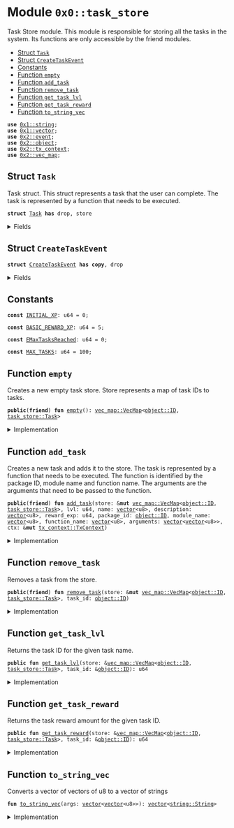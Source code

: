 
<a name="0x0_task_store"></a>

# Module `0x0::task_store`


Task Store module.
This module is responsible for storing all the tasks in the system.
Its functions are only accessible by the friend modules.


-  [Struct `Task`](#0x0_task_store_Task)
-  [Struct `CreateTaskEvent`](#0x0_task_store_CreateTaskEvent)
-  [Constants](#@Constants_0)
-  [Function `empty`](#0x0_task_store_empty)
-  [Function `add_task`](#0x0_task_store_add_task)
-  [Function `remove_task`](#0x0_task_store_remove_task)
-  [Function `get_task_lvl`](#0x0_task_store_get_task_lvl)
-  [Function `get_task_reward`](#0x0_task_store_get_task_reward)
-  [Function `to_string_vec`](#0x0_task_store_to_string_vec)


<pre><code><b>use</b> <a href="">0x1::string</a>;
<b>use</b> <a href="">0x1::vector</a>;
<b>use</b> <a href="">0x2::event</a>;
<b>use</b> <a href="">0x2::object</a>;
<b>use</b> <a href="">0x2::tx_context</a>;
<b>use</b> <a href="">0x2::vec_map</a>;
</code></pre>



<a name="0x0_task_store_Task"></a>

## Struct `Task`


Task struct.
This struct represents a task that the user can complete.
The task is represented by a function that needs to be executed.



<pre><code><b>struct</b> <a href="task_store.md#0x0_task_store_Task">Task</a> <b>has</b> drop, store
</code></pre>



<details>
<summary>Fields</summary>


<dl>
<dt>
<code>id: <a href="_ID">object::ID</a></code>
</dt>
<dd>

</dd>
<dt>
<code>lvl: u64</code>
</dt>
<dd>

</dd>
<dt>
<code>name: <a href="_String">string::String</a></code>
</dt>
<dd>

</dd>
<dt>
<code>description: <a href="_String">string::String</a></code>
</dt>
<dd>

</dd>
<dt>
<code>reward_exp: u64</code>
</dt>
<dd>
 The amount of XP that the user will receive upon completing the task
</dd>
<dt>
<code>package_id: <a href="_ID">object::ID</a></code>
</dt>
<dd>
 The ID of the package that contains the function that needs to be executed
</dd>
<dt>
<code>module_name: <a href="_String">string::String</a></code>
</dt>
<dd>
 The name of the module that contains the function that needs to be executed
</dd>
<dt>
<code>function_name: <a href="_String">string::String</a></code>
</dt>
<dd>
 The name of the function that needs to be executed
</dd>
<dt>
<code>arguments: <a href="">vector</a>&lt;<a href="_String">string::String</a>&gt;</code>
</dt>
<dd>
 The arguments that need to be passed to the function
</dd>
</dl>


</details>

<a name="0x0_task_store_CreateTaskEvent"></a>

## Struct `CreateTaskEvent`



<pre><code><b>struct</b> <a href="task_store.md#0x0_task_store_CreateTaskEvent">CreateTaskEvent</a> <b>has</b> <b>copy</b>, drop
</code></pre>



<details>
<summary>Fields</summary>


<dl>
<dt>
<code>task_id: <a href="_ID">object::ID</a></code>
</dt>
<dd>
 Object ID of the Task
</dd>
<dt>
<code>name: <a href="_String">string::String</a></code>
</dt>
<dd>
 Name of the Task
</dd>
</dl>


</details>

<a name="@Constants_0"></a>

## Constants


<a name="0x0_task_store_INITIAL_XP"></a>



<pre><code><b>const</b> <a href="task_store.md#0x0_task_store_INITIAL_XP">INITIAL_XP</a>: u64 = 0;
</code></pre>



<a name="0x0_task_store_BASIC_REWARD_XP"></a>



<pre><code><b>const</b> <a href="task_store.md#0x0_task_store_BASIC_REWARD_XP">BASIC_REWARD_XP</a>: u64 = 5;
</code></pre>



<a name="0x0_task_store_EMaxTasksReached"></a>



<pre><code><b>const</b> <a href="task_store.md#0x0_task_store_EMaxTasksReached">EMaxTasksReached</a>: u64 = 0;
</code></pre>



<a name="0x0_task_store_MAX_TASKS"></a>



<pre><code><b>const</b> <a href="task_store.md#0x0_task_store_MAX_TASKS">MAX_TASKS</a>: u64 = 100;
</code></pre>



<a name="0x0_task_store_empty"></a>

## Function `empty`


Creates a new empty task store.
Store represents a map of task IDs to tasks.



<pre><code><b>public</b>(<b>friend</b>) <b>fun</b> <a href="task_store.md#0x0_task_store_empty">empty</a>(): <a href="_VecMap">vec_map::VecMap</a>&lt;<a href="_ID">object::ID</a>, <a href="task_store.md#0x0_task_store_Task">task_store::Task</a>&gt;
</code></pre>



<details>
<summary>Implementation</summary>


<pre><code><b>public</b>(<b>friend</b>) <b>fun</b> <a href="task_store.md#0x0_task_store_empty">empty</a>(): VecMap&lt;ID, <a href="task_store.md#0x0_task_store_Task">Task</a>&gt; {
    <a href="_empty">vec_map::empty</a>&lt;ID, <a href="task_store.md#0x0_task_store_Task">Task</a>&gt;()
}
</code></pre>



</details>

<a name="0x0_task_store_add_task"></a>

## Function `add_task`


Creates a new task and adds it to the store.
The task is represented by a function that needs to be executed.
The function is identified by the package ID, module name and function name.
The arguments are the arguments that need to be passed to the function.



<pre><code><b>public</b>(<b>friend</b>) <b>fun</b> <a href="task_store.md#0x0_task_store_add_task">add_task</a>(store: &<b>mut</b> <a href="_VecMap">vec_map::VecMap</a>&lt;<a href="_ID">object::ID</a>, <a href="task_store.md#0x0_task_store_Task">task_store::Task</a>&gt;, lvl: u64, name: <a href="">vector</a>&lt;u8&gt;, description: <a href="">vector</a>&lt;u8&gt;, reward_exp: u64, package_id: <a href="_ID">object::ID</a>, module_name: <a href="">vector</a>&lt;u8&gt;, function_name: <a href="">vector</a>&lt;u8&gt;, arguments: <a href="">vector</a>&lt;<a href="">vector</a>&lt;u8&gt;&gt;, ctx: &<b>mut</b> <a href="_TxContext">tx_context::TxContext</a>)
</code></pre>



<details>
<summary>Implementation</summary>


<pre><code><b>public</b>(<b>friend</b>) <b>fun</b> <a href="task_store.md#0x0_task_store_add_task">add_task</a>(
    store: &<b>mut</b> VecMap&lt;ID, <a href="task_store.md#0x0_task_store_Task">Task</a>&gt;,
    lvl: u64,
    name: <a href="">vector</a>&lt;u8&gt;,
    description: <a href="">vector</a>&lt;u8&gt;,
    reward_exp: u64,
    package_id: ID,
    module_name: <a href="">vector</a>&lt;u8&gt;,
    function_name: <a href="">vector</a>&lt;u8&gt;,
    arguments: <a href="">vector</a>&lt;<a href="">vector</a>&lt;u8&gt;&gt;,
    ctx: &<b>mut</b> TxContext
) {
    <b>assert</b>!(<a href="_size">vec_map::size</a>(store) &lt;= <a href="task_store.md#0x0_task_store_MAX_TASKS">MAX_TASKS</a>, <a href="task_store.md#0x0_task_store_EMaxTasksReached">EMaxTasksReached</a>);

    <b>let</b> uid = <a href="_new">object::new</a>(ctx);
    <b>let</b> id = <a href="_uid_to_inner">object::uid_to_inner</a>(&uid);
    <a href="_delete">object::delete</a>(uid);

    <b>let</b> task = <a href="task_store.md#0x0_task_store_Task">Task</a> {
        id,
        lvl,
        name: <a href="_utf8">string::utf8</a>(name),
        description: <a href="_utf8">string::utf8</a>(description),
        reward_exp,
        package_id,
        module_name: <a href="_utf8">string::utf8</a>(module_name),
        function_name: <a href="_utf8">string::utf8</a>(function_name),
        arguments: <a href="task_store.md#0x0_task_store_to_string_vec">to_string_vec</a>(arguments),
    };

    emit(<a href="task_store.md#0x0_task_store_CreateTaskEvent">CreateTaskEvent</a> {
        task_id: id,
        name: task.name,
    });

    <a href="_insert">vec_map::insert</a>(store, id, task);
}
</code></pre>



</details>

<a name="0x0_task_store_remove_task"></a>

## Function `remove_task`


Removes a task from the store.



<pre><code><b>public</b>(<b>friend</b>) <b>fun</b> <a href="task_store.md#0x0_task_store_remove_task">remove_task</a>(store: &<b>mut</b> <a href="_VecMap">vec_map::VecMap</a>&lt;<a href="_ID">object::ID</a>, <a href="task_store.md#0x0_task_store_Task">task_store::Task</a>&gt;, task_id: <a href="_ID">object::ID</a>)
</code></pre>



<details>
<summary>Implementation</summary>


<pre><code><b>public</b>(<b>friend</b>) <b>fun</b> <a href="task_store.md#0x0_task_store_remove_task">remove_task</a>(store: &<b>mut</b> VecMap&lt;ID, <a href="task_store.md#0x0_task_store_Task">Task</a>&gt;, task_id: ID) {
    <a href="_remove">vec_map::remove</a>(store, &task_id);
}
</code></pre>



</details>

<a name="0x0_task_store_get_task_lvl"></a>

## Function `get_task_lvl`


Returns the task ID for the given task name.



<pre><code><b>public</b> <b>fun</b> <a href="task_store.md#0x0_task_store_get_task_lvl">get_task_lvl</a>(store: &<a href="_VecMap">vec_map::VecMap</a>&lt;<a href="_ID">object::ID</a>, <a href="task_store.md#0x0_task_store_Task">task_store::Task</a>&gt;, task_id: &<a href="_ID">object::ID</a>): u64
</code></pre>



<details>
<summary>Implementation</summary>


<pre><code><b>public</b> <b>fun</b> <a href="task_store.md#0x0_task_store_get_task_lvl">get_task_lvl</a>(store: &VecMap&lt;ID, <a href="task_store.md#0x0_task_store_Task">Task</a>&gt;, task_id: &ID): u64 {
    <a href="_get">vec_map::get</a>(store, task_id).lvl
}
</code></pre>



</details>

<a name="0x0_task_store_get_task_reward"></a>

## Function `get_task_reward`


Returns the task reward amount for the given task ID.



<pre><code><b>public</b> <b>fun</b> <a href="task_store.md#0x0_task_store_get_task_reward">get_task_reward</a>(store: &<a href="_VecMap">vec_map::VecMap</a>&lt;<a href="_ID">object::ID</a>, <a href="task_store.md#0x0_task_store_Task">task_store::Task</a>&gt;, task_id: &<a href="_ID">object::ID</a>): u64
</code></pre>



<details>
<summary>Implementation</summary>


<pre><code><b>public</b> <b>fun</b> <a href="task_store.md#0x0_task_store_get_task_reward">get_task_reward</a>(store: &VecMap&lt;ID, <a href="task_store.md#0x0_task_store_Task">Task</a>&gt;, task_id: &ID): u64 {
    <a href="_get">vec_map::get</a>(store, task_id).reward_exp
}
</code></pre>



</details>

<a name="0x0_task_store_to_string_vec"></a>

## Function `to_string_vec`

Converts a vector of vectors of u8 to a vector of strings


<pre><code><b>fun</b> <a href="task_store.md#0x0_task_store_to_string_vec">to_string_vec</a>(args: <a href="">vector</a>&lt;<a href="">vector</a>&lt;u8&gt;&gt;): <a href="">vector</a>&lt;<a href="_String">string::String</a>&gt;
</code></pre>



<details>
<summary>Implementation</summary>


<pre><code><b>fun</b> <a href="task_store.md#0x0_task_store_to_string_vec">to_string_vec</a>(args: <a href="">vector</a>&lt;<a href="">vector</a>&lt;u8&gt;&gt;): <a href="">vector</a>&lt;String&gt; {
    <b>let</b> string_args = <a href="_empty">vector::empty</a>&lt;String&gt;();
    <a href="_reverse">vector::reverse</a>(&<b>mut</b> args);

    <b>while</b> (!<a href="_is_empty">vector::is_empty</a>(&args)) {
        <a href="_push_back">vector::push_back</a>(&<b>mut</b> string_args, <a href="_utf8">string::utf8</a>(<a href="_pop_back">vector::pop_back</a>(&<b>mut</b> args)))
    };

    string_args
}
</code></pre>



</details>
